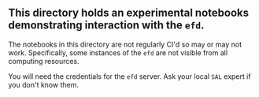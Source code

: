 ## This directory holds an experimental notebooks demonstrating interaction with the `efd`.
The notebooks in this directory are not regularly CI'd so may or may not work.
Specifically, some instances of the `efd` are not visible from all computing resources.

You will need the credentials for the `efd` server.
Ask your local `SAL` expert if you don't know them.
